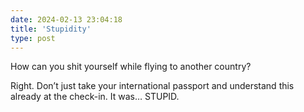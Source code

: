 ```yaml
---
date: 2024-02-13 23:04:18
title: 'Stupidity'
type: post
---
```


How can you shit yourself while flying to another country?

Right. Don’t just take your international passport and understand this already at the check-in. It was… STUPID.
